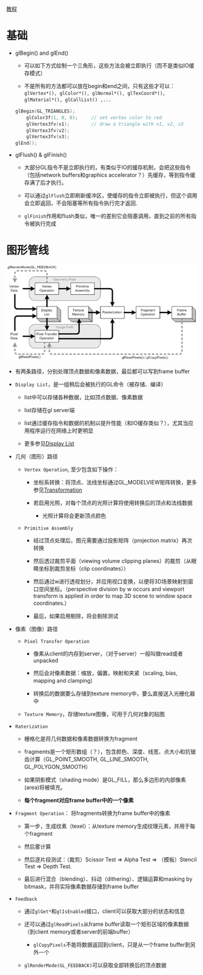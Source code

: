 
[教程](http://www.songho.ca/opengl/index.html)

# 基础

* glBegin() and glEnd()

    * 可以如下方式绘制一个三角形，这些方法会被立即执行（而不是类似IO缓存模式）

    * 不是所有的方法都可以放在begin和end之间，只有这些才可以：`glVertex*(), glColor*(), glNormal*(), glTexCoord*(), glMaterial*(), glCallList() ,...`

    ```C
    glBegin(GL_TRIANGLES);
        glColor3f(1, 0, 0);     // set vertex color to red
        glVertex3fv(v1);        // draw a triangle with v1, v2, v3
        glVertex3fv(v2);
        glVertex3fv(v3);
    glEnd();
    ```

* glFlush() & glFinish()

    * 大部分GL指令不是立即执行的，有类似于IO的缓存机制，会把这些指令（包括network buffers和graphics accelerator？）先缓存，等到指令缓存满了后才执行。

    * 可以通过`glFlush`立即刷新缓冲区，使缓存的指令立即被执行，但这个调用会立即返回，不会阻塞等所有指令执行完才返回.

    * `glFinish`作用和flush类似，唯一的差别它会阻塞调用，直到之前的所有指令被执行完成

# 图形管线

![OpenGL Pipeline](res/gl_pipeline.gif)

* 有两条路径，分别处理顶点数据和像素数据，最后都可以写到frame buffer
    
* `Display List`，是一组稍后会被执行的GL命令（被存储、编译）
    
    * list中可以存储各种数据，比如顶点数据、像素数据

    * list存储在gl server端

    * list通过缓存指令和数据的机制以提升性能（和IO缓存类似？），尤其当应用程序运行在网络上时更明显

    * 更多参见[Display List](http://www.songho.ca/opengl/gl_displaylist.html)

* 几何（图形）路径

    * `Vertex Operation`, 至少包含如下操作：

        * 坐标系转换：将顶点、法线坐标通过GL_MODELVIEW矩阵转换，更多参见[Transformation](http://www.songho.ca/opengl/gl_transform.html)

        * 若启用光照，对每个顶点的光照计算将使用转换后的顶点和法线数据
            * 光照计算将会更新顶点颜色

    * `Primitive Assembly`

        * 经过顶点处理后，图元需要通过投影矩阵（projection matrix）再次转换

        * 然后透过裁剪平面（viewing volume clipping planes）的裁剪（从眼睛坐标到裁剪坐标（clip coordinates））

        * 然后通过w进行透视划分，并应用视口变换，以便将3D场景映射到窗口空间坐标。（perspective division by w occurs and viewport transform is applied in order to map 3D scene to window space coordinates.）

        * 最后，如果启用剔除，将会剔除测试

* 像素（图像）路径

    * `Pixel Transfer Operation`
        
        * 像素从client的内存到server，（对于server）一般叫做read或者unpacked

        * 然后会对像素数据：缩放，偏置，映射和夹紧（scaling, bias, mapping and clamping）

        * 转换后的数据要么存储到texture memory中，要么直接送入光栅化器中
    
    * `Texture Memory`，存储texture图像，可用于几何对象的贴图

* `Raterization`

    * 栅格化是将几何数据和像素数据转换为fragment

    * fragments是一个矩形数组（？），包含颜色、深度、线宽、点大小和抗锯齿计算（GL_POINT_SMOOTH, GL_LINE_SMOOTH, GL_POLYGON_SMOOTH）

    * 如果阴影模式（shading mode）是GL_FILL，那么多边形的内部像素(area)将被填充。

    * **每个fragment对应frame buffer中的一个像素**

* `Fragment Operation`： 将fragments转换为frame buffer中的像素

    * 第一步，生成纹素（texel）：从texture memory生成纹理元素，并用于每个fragment

    * 然后雾计算

    * 然后逐片段测试：（裁剪）Scissor Test ⇒ Alpha Test ⇒ （模板）Stencil Test ⇒ Depth Test.

    * 最后进行混合（blending）、抖动（dithering）、逻辑运算和masking by bitmask，并将实际像素数据存储到frame buffer

* `Feedback`

    * 通过`glGet*`和`glIsEnabled`接口，client可以获取大部分的状态和信息

    * 还可以通过`glReadPixels`从frame buffer读取一个矩形区域的像素数据（到client memory或者server的前端buffer）

        * `glCopyPixels`不能将数据返回到client，只是从一个frame buffer到另外一个

    * `glRenderMode(GL_FEEDBACK)`可以获取全部转换后的顶点数据